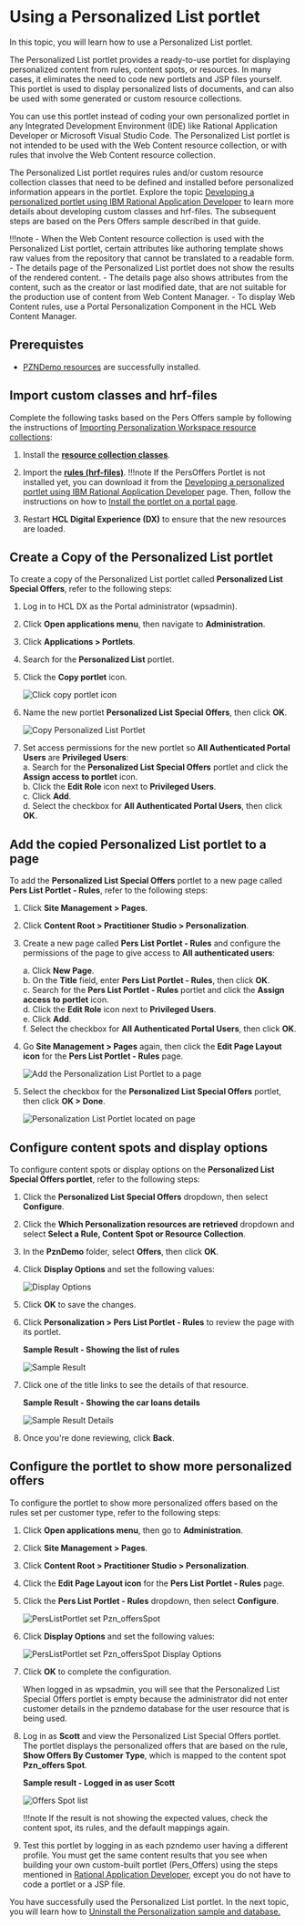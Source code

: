 # Using a Personalized List portlet

In this topic, you will learn how to use a Personalized List portlet.

The Personalized List portlet provides a ready-to-use portlet for displaying personalized content from rules, content spots, or resources. In many cases, it eliminates the need to code new portlets and JSP files yourself. This portlet is used to display personalized lists of documents, and can also be used with some generated or custom resource collections.

You can use this portlet instead of coding your own personalized portlet in any Integrated Development Environment (IDE) like Rational Application Developer or Microsoft Visual Studio Code. The Personalized List portlet is not intended to be used with the Web Content resource collection, or with rules that involve the Web Content resource collection.

The Personalized List portlet requires rules and/or custom resource collection classes that need to be defined and installed before personalized information appears in the portlet. Explore the topic [Developing a personalized portlet using IBM Rational Application Developer](./RAD/index.md) to learn more details about developing custom classes and hrf-files. The subsequent steps are based on the Pers Offers sample described in that guide.

!!!note
    - When the Web Content resource collection is used with the Personalized List portlet, certain attributes like authoring template shows raw values from the repository that cannot be translated to a readable form.
    - The details page of the Personalized List portlet does not show the results of the rendered content.
    - The details page also shows attributes from the content, such as the creator or last modified date, that are not suitable for the production use of content from Web Content Manager.
    - To display Web Content rules, use a Portal Personalization Component in the HCL Web Content Manager.

## Prerequistes  

- [PZNDemo resources](./demo/pzn_demoinstall.md) are successfully installed.

## Import custom classes and hrf-files

Complete the following tasks based on the Pers Offers sample by following the instructions of [Importing Personalization Workspace resource collections](./RAD/pzn_demo_import_resource_collections.md):

1. Install the **[resource collection classes](./download/pers_offers.jar)**.

2. Import the **[rules (hrf-files)](./download/Portal_rules_PznOffers.zip)**.
    !!!note
        If the PersOffers Portlet is not installed yet, you can download it from the [Developing a personalized portlet using IBM Rational Application Developer](./RAD/index.md) page. Then, follow the instructions on how to [Install the portlet on a portal page](./RAD/pzn_demo_export_war_install_portlet.md).

3. Restart **HCL Digital Experience (DX)** to ensure that the new resources are loaded.

## Create a Copy of the Personalized List portlet  

To create a copy of the Personalized List portlet called **Personalized List Special Offers**, refer to the following steps:

1. Log in to HCL DX as the Portal administrator (wpsadmin).  

2. Click **Open applications menu**, then navigate to **Administration**.  

3. Click **Applications > Portlets**.

4. Search for the **Personalized List** portlet.  

5. Click the **Copy portlet** icon.

    ![Click copy portlet icon](./RAD/images/pzn_offers_copy_personalized_list_portlet.png)

6. Name the new portlet **Personalized List Special Offers**, then click **OK**.

    ![Copy Personalized List Portlet](./RAD/images/pzn_offers_copy_personalized_list_portlet2.png)  

7. Set access permissions for the new portlet so **All Authenticated Portal Users** are **Privileged Users**:  
    a. Search for the **Personalized List Special Offers** portlet and click the **Assign access to portlet** icon.  
    b. Click the **Edit Role** icon next to **Privileged Users**.  
    c. Click **Add**.  
    d. Select the checkbox for **All Authenticated Portal Users**, then click **OK**.  

## Add the copied Personalized List portlet to a page
To add the **Personalized List Special Offers** portlet to a new page called **Pers List Portlet - Rules**, refer to the following steps:

1. Click **Site Management > Pages**.

2. Click **Content Root > Practitioner Studio > Personalization**.  

3. Create a new page called **Pers List Portlet - Rules** and configure the permissions of the page to give access to **All authenticated users**:  

    a. Click **New Page**.  
    b. On the **Title** field, enter **Pers List Portlet - Rules**, then click **OK**.  
    c.  Search for the **Pers List Portlet - Rules** portlet and click the **Assign access to portlet** icon.  
    d. Click the **Edit Role** icon next to **Privileged Users**.  
    e. Click **Add**.  
    f. Select the checkbox for **All Authenticated Portal Users**, then click **OK**.  

4. Go **Site Management > Pages** again, then click the **Edit Page Layout icon** for the **Pers List Portlet - Rules** page.

    ![Add the Personalization List Portlet to a page](./RAD/images/pers_offers_add_persListPortlet_to_page.png)

5. Select the checkbox for the **Personalized List Special Offers** portlet, then click **OK > Done**.

    ![Personalization List Portlet located on page](./RAD/images/personalizedListPortlet_on_page.png)  





## Configure content spots and display options

To configure content spots or display options on the **Personalized List Special Offers portlet**, refer to the following steps:

1. Click the **Personalized List Special Offers** dropdown, then select **Configure**.  

2. Click the **Which Personalization resources are retrieved** dropdown and select **Select a Rule, Content Spot or Resource Collection**.  

3. In the **PznDemo** folder, select **Offers**, then click **OK**.  

4. Click **Display Options** and set the following values:

    ![Display Options](./RAD/images/personalizedListPortlet_config_PZN_Offers_display_options.png)

5. Click **OK** to save the changes.  

6. Click **Personalization > Pers List Portlet - Rules** to review the page with its portlet.  

    **Sample Result - Showing the list of rules**  

    ![Sample Result](./RAD/images/personalizedListPortlet_config_display_options_default_result.png)

7. Click one of the title links to see the details of that resource.  

    **Sample Result - Showing the car loans details**  

    ![Sample Result Details](./RAD/images/personalizedListPortlet_default_options_result_details.png)

8. Once you're done reviewing, click **Back**.

## Configure the portlet to show more personalized offers  

To configure the portlet to show more personalized offers based on the rules set per customer type, refer to the following steps:

1. Click **Open applications menu**, then go to **Administration**.  

2. Click **Site Management > Pages**.  

3. Click **Content Root > Practitioner Studio > Personalization**.  

4. Click the **Edit Page Layout icon** for the **Pers List Portlet - Rules** page.  

5. Click the **Pers List Portlet - Rules** dropdown, then select **Configure**.  

    ![PersListPortlet set Pzn_offersSpot](./RAD/images/personalizedListPortlet_config_PZN_Offers_content_spot.png)

6. Click **Display Options** and set the following values:

    ![PersListPortlet set Pzn_offersSpot Display Options](./RAD/images/personalizedListPortlet_config_PZN_Offers_display_options.png)

7. Click **OK** to complete the configuration.  

    When logged in as wpsadmin, you will see that the Personalized List Special Offers portlet is empty because the administrator did not enter customer details in the pzndemo database for the user resource that is being used.

8. Log in as **Scott** and view the Personalized List Special Offers portlet. 
The portlet displays the personalized offers that are based on the rule, **Show Offers By Customer Type**, which is mapped to the content spot **Pzn_offers Spot**.

    **Sample result - Logged in as user Scott**  

    ![Offers Spot list](./RAD/images/personalizedListPortlet_specific_content_spot_result.png)  

    !!!note
        If the result is not showing the expected values, check the content spot, its rules, and the default mappings again.

9. Test this portlet by logging in as each pzndemo user having a different profile. You must get the same content results that you see when building your own custom-built portlet (Pers_Offers) using the steps mentioned in [Rational Application Developer](./RAD/index.md), except you do not have to code a portlet or a JSP file.  

You have successfully used the Personalized List portlet. In the next topic, you will learn how to [Uninstall the Personalization sample and database.](./RAD/pzn_demouninstall.md)
